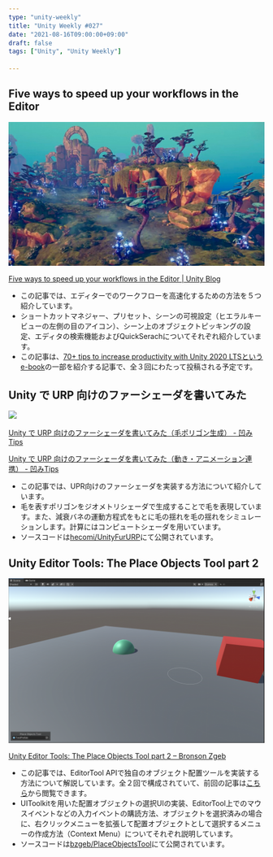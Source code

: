 ```yaml
---
type: "unity-weekly"
title: "Unity Weekly #027"
date: "2021-08-16T09:00:00+09:00"
draft: false
tags: ["Unity", "Unity Weekly"]

---
```


## Five ways to speed up your workflows in the Editor

![](./image21.jpg)

[Five ways to speed up your workflows in the Editor | Unity Blog](https://blog.unity.com/technology/five-ways-to-speed-up-your-workflows-in-the-editor)

- この記事では、エディターでのワークフローを高速化するための方法を５つ紹介しています。
- ショートカットマネジャー、プリセット、シーンの可視設定（ヒエラルキービューの左側の目のアイコン）、シーン上のオブジェクトピッキングの設定、エディタの検索機能およびQuickSerachについてそれぞれ紹介しています。
- この記事は、[70+ tips to increase productivity with Unity 2020 LTSというe-book](https://create.unity3d.com/ebook-improve-workflow)の一部を紹介する記事で、全３回にわたって投稿される予定です。


## Unity で URP 向けのファーシェーダを書いてみた

![](./20210814000146.gif)

[Unity で URP 向けのファーシェーダを書いてみた（毛ポリゴン生成） - 凹みTips](https://tips.hecomi.com/entry/2021/08/12/155948)

[Unity で URP 向けのファーシェーダを書いてみた（動き・アニメーション連携） - 凹みTips](https://tips.hecomi.com/entry/2021/08/14/115756)

- この記事では、UPR向けのファーシェーダを実装する方法について紹介しています。
- 毛を表すポリゴンをジオメトリシェーダで生成することで毛を表現しています。また、減衰バネの運動方程式をもとに毛の揺れを毛の揺れをシミュレーションします。計算にはコンピュートシェーダを用いています。
- ソースコードは[hecomi/UnityFurURP](https://github.com/hecomi/UnityFurURP)にて公開されています。


## Unity Editor Tools: The Place Objects Tool part 2

![](./PlaceObjectsTool-2048x1316.png)

[Unity Editor Tools: The Place Objects Tool part 2 – Bronson Zgeb](https://bronsonzgeb.com/index.php/2021/08/14/unity-editor-tools-the-place-objects-tool-part-2/)

- この記事では、EditorTool APIで独自のオブジェクト配置ツールを実装する方法について解説しています。全２回で構成されていて、前回の記事は[こちら](https://bronsonzgeb.com/index.php/2021/08/08/unity-editor-tools-the-place-objects-tool/)から閲覧できます。
- UIToolkitを用いた配置オブジェクトの選択UIの実装、EditorTool上でのマウスイベントなどの入力イベントの購読方法、オブジェクトを選択済みの場合に、右クリックメニューを拡張して配置オブジェクトとして選択するメニューの作成方法（Context Menu）についてそれぞれ説明しています。
- ソースコードは[bzgeb/PlaceObjectsTool](https://github.com/bzgeb/PlaceObjectsTool)にて公開されています。

